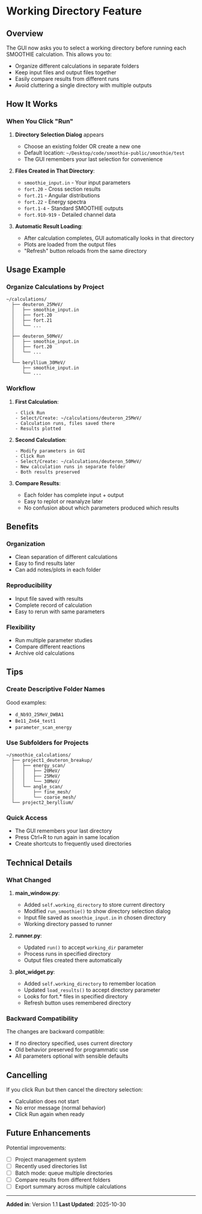 # Working Directory Feature

## Overview

The GUI now asks you to select a working directory before running each SMOOTHIE calculation. This allows you to:

- Organize different calculations in separate folders
- Keep input files and output files together
- Easily compare results from different runs
- Avoid cluttering a single directory with multiple outputs

## How It Works

### When You Click "Run"

1. **Directory Selection Dialog** appears
   - Choose an existing folder OR create a new one
   - Default location: `~/Desktop/code/smoothie-public/smoothie/test`
   - The GUI remembers your last selection for convenience

2. **Files Created in That Directory**:
   - `smoothie_input.in` - Your input parameters
   - `fort.20` - Cross section results
   - `fort.21` - Angular distributions
   - `fort.22` - Energy spectra
   - `fort.1-4` - Standard SMOOTHIE outputs
   - `fort.910-919` - Detailed channel data

3. **Automatic Result Loading**:
   - After calculation completes, GUI automatically looks in that directory
   - Plots are loaded from the output files
   - "Refresh" button reloads from the same directory

## Usage Example

### Organize Calculations by Project

```
~/calculations/
  ├── deuteron_25MeV/
  │   ├── smoothie_input.in
  │   ├── fort.20
  │   ├── fort.21
  │   └── ...
  │
  ├── deuteron_50MeV/
  │   ├── smoothie_input.in
  │   ├── fort.20
  │   └── ...
  │
  └── beryllium_30MeV/
      ├── smoothie_input.in
      └── ...
```

### Workflow

1. **First Calculation**:
   ```
   - Click Run
   - Select/Create: ~/calculations/deuteron_25MeV/
   - Calculation runs, files saved there
   - Results plotted
   ```

2. **Second Calculation**:
   ```
   - Modify parameters in GUI
   - Click Run
   - Select/Create: ~/calculations/deuteron_50MeV/
   - New calculation runs in separate folder
   - Both results preserved
   ```

3. **Compare Results**:
   - Each folder has complete input + output
   - Easy to replot or reanalyze later
   - No confusion about which parameters produced which results

## Benefits

### Organization
- Clean separation of different calculations
- Easy to find results later
- Can add notes/plots in each folder

### Reproducibility
- Input file saved with results
- Complete record of calculation
- Easy to rerun with same parameters

### Flexibility
- Run multiple parameter studies
- Compare different reactions
- Archive old calculations

## Tips

### Create Descriptive Folder Names

Good examples:
- `d_Nb93_25MeV_DWBA1`
- `Be11_Zn64_test1`
- `parameter_scan_energy`

### Use Subfolders for Projects

```
~/smoothie_calculations/
  ├── project1_deuteron_breakup/
  │   ├── energy_scan/
  │   │   ├── 20MeV/
  │   │   ├── 25MeV/
  │   │   └── 30MeV/
  │   └── angle_scan/
  │       ├── fine_mesh/
  │       └── coarse_mesh/
  └── project2_beryllium/
```

### Quick Access
- The GUI remembers your last directory
- Press Ctrl+R to run again in same location
- Create shortcuts to frequently used directories

## Technical Details

### What Changed

1. **main_window.py**:
   - Added `self.working_directory` to store current directory
   - Modified `run_smoothie()` to show directory selection dialog
   - Input file saved as `smoothie_input.in` in chosen directory
   - Working directory passed to runner

2. **runner.py**:
   - Updated `run()` to accept `working_dir` parameter
   - Process runs in specified directory
   - Output files created there automatically

3. **plot_widget.py**:
   - Added `self.working_directory` to remember location
   - Updated `load_results()` to accept directory parameter
   - Looks for fort.* files in specified directory
   - Refresh button uses remembered directory

### Backward Compatibility

The changes are backward compatible:
- If no directory specified, uses current directory
- Old behavior preserved for programmatic use
- All parameters optional with sensible defaults

## Cancelling

If you click Run but then cancel the directory selection:
- Calculation does not start
- No error message (normal behavior)
- Click Run again when ready

## Future Enhancements

Potential improvements:
- [ ] Project management system
- [ ] Recently used directories list
- [ ] Batch mode: queue multiple directories
- [ ] Compare results from different folders
- [ ] Export summary across multiple calculations

---

**Added in**: Version 1.1
**Last Updated**: 2025-10-30
